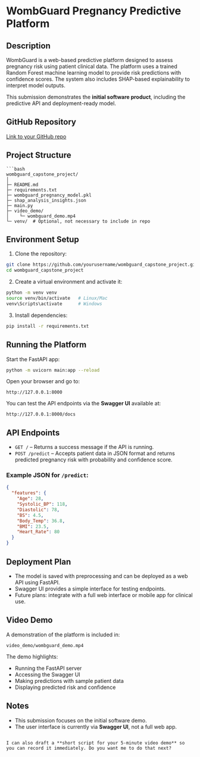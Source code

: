 
# WombGuard Pregnancy Predictive Platform

## Description
WombGuard is a web-based predictive platform designed to assess pregnancy risk using patient clinical data. The platform uses a trained Random Forest machine learning model to provide risk predictions with confidence scores. The system also includes SHAP-based explainability to interpret model outputs.

This submission demonstrates the **initial software product**, including the predictive API and deployment-ready model.

## GitHub Repository
[Link to your GitHub repo](https://github.com/yourusername/wombguard_capstone_project)

## Project Structure
```
```bash
wombguard_capstone_project/
│
├─ README.md
├─ requirements.txt
├─ wombguard_pregnancy_model.pkl
├─ shap_analysis_insights.json
├─ main.py
├─ video_demo/
│    └─ wombguard_demo.mp4
└─ venv/  # Optional, not necessary to include in repo

````

## Environment Setup
1. Clone the repository:
```bash
git clone https://github.com/yourusername/wombguard_capstone_project.git
cd wombguard_capstone_project
````

2. Create a virtual environment and activate it:

```bash
python -m venv venv
source venv/bin/activate   # Linux/Mac
venv\Scripts\activate      # Windows
```

3. Install dependencies:

```bash
pip install -r requirements.txt
```

## Running the Platform

Start the FastAPI app:

```bash
python -m uvicorn main:app --reload
```

Open your browser and go to:

```
http://127.0.0.1:8000
```

You can test the API endpoints via the **Swagger UI** available at:

```
http://127.0.0.1:8000/docs
```

## API Endpoints

* `GET /` – Returns a success message if the API is running.
* `POST /predict` – Accepts patient data in JSON format and returns predicted pregnancy risk with probability and confidence score.

### Example JSON for `/predict`:

```json
{
  "features": {
    "Age": 28,
    "Systolic_BP": 118,
    "Diastolic": 78,
    "BS": 4.5,
    "Body_Temp": 36.8,
    "BMI": 23.5,
    "Heart_Rate": 80
  }
}
```

## Deployment Plan

* The model is saved with preprocessing and can be deployed as a web API using FastAPI.
* Swagger UI provides a simple interface for testing endpoints.
* Future plans: integrate with a full web interface or mobile app for clinical use.

## Video Demo

A demonstration of the platform is included in:

```
video_demo/wombguard_demo.mp4
```

The demo highlights:

* Running the FastAPI server
* Accessing the Swagger UI
* Making predictions with sample patient data
* Displaying predicted risk and confidence

## Notes

* This submission focuses on the initial software demo.
* The user interface is currently via **Swagger UI**, not a full web app.

```

I can also draft a **short script for your 5-minute video demo** so you can record it immediately. Do you want me to do that next?
```
